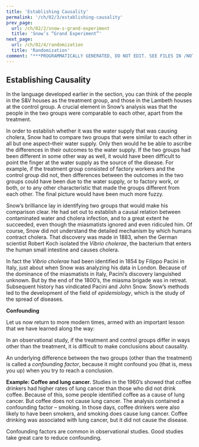 ```yaml
---
title: 'Establishing Causality'
permalink: '/ch/02/3/establishing-causality'
prev_page:
  url: /ch/02/2/snow-s-grand-experiment
  title: 'Snow’s “Grand Experiment”'
next_page:
  url: /ch/02/4/randomization
  title: 'Randomization'
comment: "***PROGRAMMATICALLY GENERATED, DO NOT EDIT. SEE FILES IN /NOTEBOOKS***"
---
```

Establishing Causality
----------------------

In the language developed earlier in the section, you can think of the people in
the S&V houses as the treatment group, and those in the Lambeth houses at the
control group. A crucial element in Snow’s analysis was that the people in the
two groups were comparable to each other, apart from the treatment.

In order to establish whether it was the water supply that was causing cholera,
Snow had to compare two groups that were similar to each other in all but one
aspect–their water supply. Only then would he be able to ascribe the differences
in their outcomes to the water supply. If the two groups had been different in
some other way as well, it would have been difficult to point the finger at the
water supply as the source of the disease.  For example, if the treatment group
consisted of factory workers and the control group did not, then differences
between the outcomes in the two groups could have been due to the water supply,
or to factory work, or both, or to any other characteristic that made the groups
different from each other. The final picture would have been much more fuzzy.

Snow’s brilliance lay in identifying two groups that would make his comparison
clear. He had set out to establish a causal relation between contaminated water
and cholera infection, and to a great extent he succeeded, even though the
miasmatists ignored and even ridiculed him. Of course, Snow did not understand
the detailed mechanism by which humans contract cholera. That discovery was made
in 1883, when the German scientist Robert Koch isolated the *Vibrio cholerae*,
the bacterium that enters the human small intestine and causes cholera.

In fact the *Vibrio cholerae* had been identified in 1854 by Filippo Pacini in
Italy, just about when Snow was analyzing his data in London. Because of the
dominance of the miasmatists in Italy, Pacini’s discovery languished unknown.
But by the end of the 1800’s, the miasma brigade was in retreat. Subsequent
history has vindicated Pacini and John Snow. Snow’s methods led to the
development of the field of *epidemiology*, which is the study of the spread of
diseases.

**Confounding**

Let us now return to more modern times, armed with an important lesson that we
have learned along the way:

In an observational study, if the treatment and control groups differ in ways
other than the treatment, it is difficult to make conclusions about causality.

An underlying difference between the two groups (other than the treatment) is
called a *confounding factor*, because it might confound you (that is, mess you
up) when you try to reach a conclusion.

**Example: Coffee and lung cancer.** Studies in the 1960’s showed that coffee
drinkers had higher rates of lung cancer than those who did not drink coffee.
Because of this, some people identified coffee as a cause of lung cancer. But
coffee does not cause lung cancer. The analysis contained a confounding factor –
smoking. In those days, coffee drinkers were also likely to have been smokers,
and smoking does cause lung cancer. Coffee drinking was associated with lung
cancer, but it did not cause the disease.

Confounding factors are common in observational studies. Good studies take great
care to reduce confounding.
